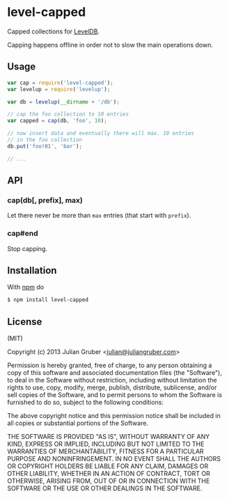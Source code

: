 
# level-capped

Capped collections for [LevelDB](https://github.com/rvagg/levelup).

Capping happens offline in order not to slow the main operations down.

## Usage

```js
var cap = require('level-capped');
var levelup = require('levelup');

var db = levelup(__dirname + '/db');

// cap the foo collection to 10 entries
var capped = cap(db, 'foo', 10);

// now insert data and eventually there will max. 10 entries
// in the foo collection
db.put('foo!01', 'bar');

// ...
```

## API

### cap(db[, prefix], max)

Let there never be more than `max` entries (that start with `prefix`).

### cap#end

Stop capping.

## Installation

With [npm](http://npmjs.org) do

```bash
$ npm install level-capped
```

## License

(MIT)

Copyright (c) 2013 Julian Gruber &lt;julian@juliangruber.com&gt;

Permission is hereby granted, free of charge, to any person obtaining a copy of
this software and associated documentation files (the "Software"), to deal in
the Software without restriction, including without limitation the rights to
use, copy, modify, merge, publish, distribute, sublicense, and/or sell copies
of the Software, and to permit persons to whom the Software is furnished to do
so, subject to the following conditions:

The above copyright notice and this permission notice shall be included in all
copies or substantial portions of the Software.

THE SOFTWARE IS PROVIDED "AS IS", WITHOUT WARRANTY OF ANY KIND, EXPRESS OR
IMPLIED, INCLUDING BUT NOT LIMITED TO THE WARRANTIES OF MERCHANTABILITY,
FITNESS FOR A PARTICULAR PURPOSE AND NONINFRINGEMENT. IN NO EVENT SHALL THE
AUTHORS OR COPYRIGHT HOLDERS BE LIABLE FOR ANY CLAIM, DAMAGES OR OTHER
LIABILITY, WHETHER IN AN ACTION OF CONTRACT, TORT OR OTHERWISE, ARISING FROM,
OUT OF OR IN CONNECTION WITH THE SOFTWARE OR THE USE OR OTHER DEALINGS IN THE
SOFTWARE.
